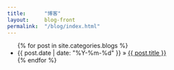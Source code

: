 ```yaml
---
title:      "博客"
layout:     blog-front
permalink:  "/blog/index.html"
---
```


<div id="home">
  <ul class="posts">
    {% for post in site.categories.blogs %}
      <li><span>{{ post.date | date: "%Y-%m-%d"  }}</span> 
        &raquo; <a href="{{ post.url }}">{{ post.title }}</a>
      </li>
    {% endfor %}
  </ul>
</div>

